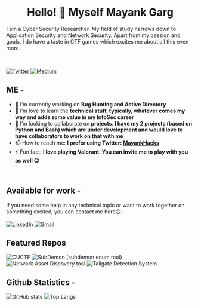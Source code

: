 <br>
<br>
<h1 align="center">Hello! 👋 Myself Mayank Garg </h1>

<p aligh="left">I am a Cyber Security Researcher. My field of study narrows down to Application Security and Network Security. Apart from my passion and goals, I do have a taste in CTF games which excites me about all this even more.</p>

<br>

[![Twitter](https://img.shields.io/static/v1?style=for-the-badge&logo=twitter&label=Twitter&message=MayankHacks&color=blue)](https://twitter.com/MayankHacks)
[![Medium](https://img.shields.io/static/v1?style=for-the-badge&logo=medium&label=Medium&message=0xmayankgarg&color=black)](https://0xmayankgarg.medium.com)


## ME -

- 🔭 I’m currently working on **Bug Hunting and Active Directory**
- 🌱 I’m love to learn the **technical stuff, typically, whatever comes my way and adds some value in my InfoSec career**
- 👯 I’m looking to collaborate on **projects. I have my 2 projects (based on Python and Bash) which are under development and would love to have collaborators to work on that with me**
- 📫 How to reach me: **I prefer using Twitter: <a href='https://twitter.com/MayankHacks'>MayankHacks</a>**
- ⚡ Fun fact: **I love playing Valorant. You can invite me to play with you as well :wink:**

<br>

## Available for work -
If you need some help in any technical topic or want to work together on something excited, you can contact me here😃:
<br>
<br>
[![LinkedIn](https://img.shields.io/static/v1?style=for-the-badge&logo=linkedin&label=LinkedIn&message=iMayankGarg&color=blue)](https://linkedin.com/in/imayankgarg)
[![Gmail](https://img.shields.io/static/v1?style=for-the-badge&logo=gmail&label=Gmail&message=gargmayank697@gmail.com&color=red)](mailto:gargmayank697@gmail.com)


## Featured Repos

![CUCTF](https://github-readme-stats.vercel.app/api/pin/?username=mayankgarg0987&repo=CUCTF&theme=vue-dark)
![SubDemon (subdemon enum tool)](https://github-readme-stats.vercel.app/api/pin/?username=mayankgarg0987&repo=subdemon&theme=vue-dark)
![Network Asset Discovery tool](https://github-readme-stats.vercel.app/api/pin/?username=mayankgarg0987&repo=asset-discovery-tool&theme=vue-dark)
![Tailgate Detection System](https://github-readme-stats.vercel.app/api/pin/?username=mayankgarg0987&repo=tailgating-detection-system&theme=vue-dark)


## Github Statistics -

![GitHub stats](https://github-readme-stats.vercel.app/api?username=mayankgarg0987&show_icons=true&theme=vue-dark&count_private=true)
![Top Langs](https://github-readme-stats.vercel.app/api/top-langs/?username=mayankgarg0987&count_private=true&theme=vue-dark&layout=compact)
